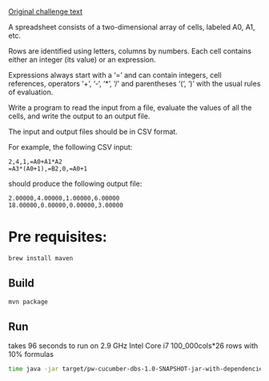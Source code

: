 
[Original challenge text](https://github.com/blakeembrey/code-problems/tree/master/problems/spreadsheet)

A spreadsheet consists of a two-dimensional array of cells, labeled A0, A1, etc.

Rows are identified using letters, columns by numbers. Each cell contains either an integer (its value) or an expression. 

Expressions always start with a ‘=’ and can contain integers, cell references, operators ‘+’, ‘-‘, ‘*’, ‘/’ and parentheses ‘(‘, ‘)’ with the usual rules of evaluation.

Write a program to read the input from a file, evaluate the values of all the cells, and write the output to an output file.

The input and output files should be in CSV format.

For example, the following CSV input:
```csv
2,4,1,=A0+A1*A2
=A3*(A0+1),=B2,0,=A0+1
```
should produce the following output file:
```csv
2.00000,4.00000,1.00000,6.00000
18.00000,0.00000,0.00000,3.00000
```

# Pre requisites:
```bash
brew install maven
```

## Build
```bash
mvn package
```
    
## Run
takes 96 seconds to run on 2.9 GHz Intel Core i7 100_000cols*26 rows with 10% formulas
```bash
time java -jar target/pw-cucumber-dbs-1.0-SNAPSHOT-jar-with-dependencies.jar -i ./mocks/100000cols.csv  -o ./out.csv
``` 
